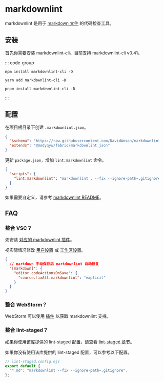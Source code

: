 # markdownlint

markdownlint 是用于 [markdown 文件](https://commonmark.org/) 的代码检查工具。

## 安装

首先你需要安装 markdownlint-cli。目前支持 markdownlint-cli v0.41。

::: code-group

```shell [npm]
npm install markdownlint-cli -D
```

```shell [yarn]
yarn add markdownlint-cli -D
```

```shell [pnpm]
pnpm install markdownlint-cli -D
```

:::

## 配置

在项目根目录下创建 `.markdownlint.json`。

```json
{
  "$schema": "https://raw.githubusercontent.com/DavidAnson/markdownlint/main/schema/markdownlint-config-schema.json",
  "extends": "@modyqyw/fabric/markdownlint.json"
}
```

更新 `package.json`，增加 `lint:markdownlint` 命令。

```json
{
  "scripts": {
    "lint:markdownlint": "markdownlint . --fix --ignore-path=.gitignore"
  }
}
```

如果需要自定义，请参考 [markdownlint README](https://github.com/DavidAnson/markdownlint#readme)。

## FAQ

### 整合 VSC？

先安装 [对应的 markdownlint 插件](https://marketplace.visualstudio.com/items?itemName=DavidAnson.vscode-markdownlint)。

视实际情况修改 [用户设置](https://code.visualstudio.com/docs/getstarted/settings#_settingsjson) 或 [工作区设置](https://code.visualstudio.com/docs/getstarted/settings#_workspace-settings)。

```json
{
  // markdown 手动保存后 markdownlint 自动修复
  "[markdown]": {
    "editor.codeActionsOnSave": {
      "source.fixAll.markdownlint": "explicit"
    }
  }
}
```

### 整合 WebStorm？

WebStorm 可以使用 [插件](https://plugins.jetbrains.com/plugin/20851-markdownlint) 以获取 markdownlint 支持。

### 整合 lint-staged？

如果你使用该库提供的 lint-staged 配置，请查看 [lint-staged 章节](../git/lint-staged.md)。

如果你没有使用该库提供的 lint-staged 配置，可以参考以下配置。

```javascript
// lint-staged.config.mjs
export default {
  "*.md": "markdownlint --fix --ignore-path=.gitignore",
};
```
